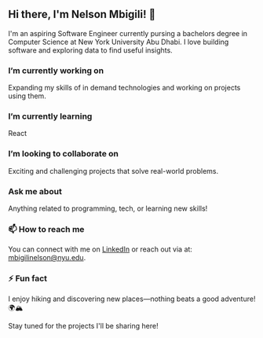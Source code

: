 ## Hi there, I'm Nelson Mbigili! 👋

<!--
**Nelsonmbigili/Nelsonmbigili** is a ✨ _special_ ✨ repository because its `README.md` (this file) appears on your GitHub profile.
-->

I'm an aspiring Software Engineer currently pursing a bachelors degree in Computer Science at New York University Abu Dhabi.
I love building software and exploring data to find useful insights.  

### I’m currently working on  
Expanding my skills of in demand technologies and working on projects using them.  

### I’m currently learning  
React  

### I’m looking to collaborate on  
Exciting and challenging projects that solve real-world problems.  

### Ask me about  
Anything related to programming, tech, or learning new skills!  

### 📫 How to reach me  
You can connect with me on [LinkedIn](https://www.linkedin.com/in/nelson-mbigili-77412b20b/) or reach out via at: [mbigilinelson@nyu.edu](mailto:mbigilinelson@nyu.edu).  

### ⚡ Fun fact  
I enjoy hiking and discovering new places—nothing beats a good adventure! 🌍🏔️

Stay tuned for the projects I'll be sharing here!  
